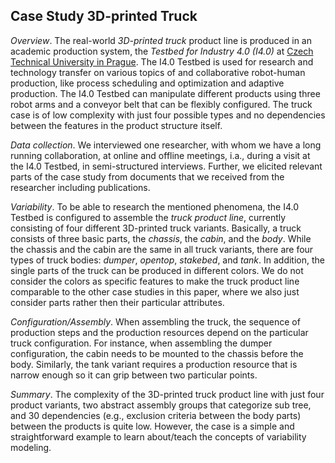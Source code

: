 Case Study 3D-printed Truck
---------------------------

*Overview*. The real-world *3D-printed truck* product line is produced
in an academic production system, the *Testbed for Industry 4.0 (I4.0)*
at [Czech Technical University in Prague](https://ciirc.cvut.cz/teams-labs/testbed/). The I4.0 Testbed is used
for research and technology transfer on various topics of and
collaborative robot-human production, like process scheduling and
optimization and adaptive production. The I4.0 Testbed can manipulate
different products using three robot arms and a conveyor belt that can
be flexibly configured. The truck case is of low complexity with just
four possible types and no dependencies between the features in the
product structure itself.

*Data collection*. We interviewed one researcher, with whom we have a
long running collaboration, at online and offline meetings, i.a., during
a visit at the I4.0 Testbed, in semi-structured interviews. Further, we
elicited relevant parts of the case study from documents that we
received from the researcher including
publications.

*Variability*. To be able to research the mentioned phenomena, the I4.0
Testbed is configured to assemble the *truck product line*, currently
consisting of four different 3D-printed truck variants. Basically, a
truck consists of three basic parts, the *chassis*, the *cabin*, and the
*body*. While the chassis and the cabin are the same in all truck
variants, there are four types of truck bodies: *dumper*, *opentop*,
*stakebed*, and *tank*. In addition, the single parts of the truck can
be produced in different colors. We do not consider the colors
as specific features to make the truck product line comparable to the
other case studies in this paper, where we also just consider parts
rather then their particular attributes.

*Configuration/Assembly*. When assembling the truck, the sequence of
production steps and the production resources depend on the particular
truck configuration. For instance, when assembling the dumper
configuration, the cabin needs to be mounted to the chassis before the
body. Similarly, the tank variant requires a production resource that is
narrow enough so it can grip between two particular points.

*Summary*. The complexity of the 3D-printed truck product line with just four product variants, two abstract assembly groups that categorize sub tree, and 30
dependencies (e.g., exclusion criteria between the body parts) between
the products is quite low. However, the case is a simple and
straightforward example to learn about/teach the concepts of variability
modeling.
